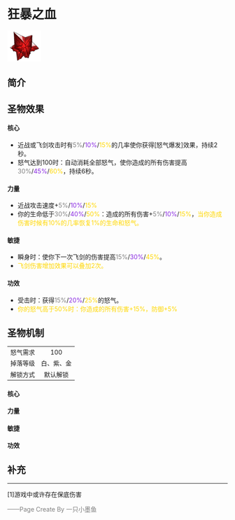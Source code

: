 # 狂暴之血
![狂暴之血](../Img/Texture2D_Potion/狂暴之血.png)
## 简介
## 圣物效果
#### **核心**  
- 近战或飞剑攻击时有<font color=gray>5%</font>/<font color=BlueViolet>10%</font>/<font color=gold>15%</font>的几率使你获得[怒气爆发]效果，持续2秒。 
- 怒气达到100时：自动消耗全部怒气，使你造成的所有伤害提高<font color=gray>30%</font>/<font color=BlueViolet>45%</font>/<font color=gold>60%</font>，持续6秒。

#### **力量** 
- 近战攻击速度+<font color=gray>5%</font>/<font color=BlueViolet>10%</font>/<font color=gold>15%</font>
- 你的生命低于<font color=gray>30%</font>/<font color=BlueViolet>40%</font>/<font color=gold>50%</font>：造成的所有伤害+<font color=gray>5%</font>/<font color=BlueViolet>10%</font>/<font color=gold>15%</font>，<font color=gold>当你造成伤害时候有10%的几率恢复1%的生命和怒气。</font>

#### **敏捷**
- 瞬身时：使你下一次飞剑的伤害提高<font color=gray>15%</font>/<font color=BlueViolet>30%</font>/<font color=gold>45%</font>。
- <font color=gold>飞剑伤害增加效果可以叠加2次。</font>

#### **功效**
- 受击时：获得<font color=gray>15%</font>/<font color=BlueViolet>20%</font>/<font color=gold>25%</font>的怒气。
- <font color=gold>你的怒气高于50%时：你造成的所有伤害+15%，防御+5%</font>


## 圣物机制
|||
| :----: | :----: |
|怒气需求|100|
|掉落等级|白、紫、金|
|解锁方式|默认解锁|

#### **核心**

#### **力量**

#### **敏捷**

#### **功效**


## 补充

---
[1]游戏中或许存在保底伤害

<font color=grey>——Page Create By 一只小墨鱼</font>
